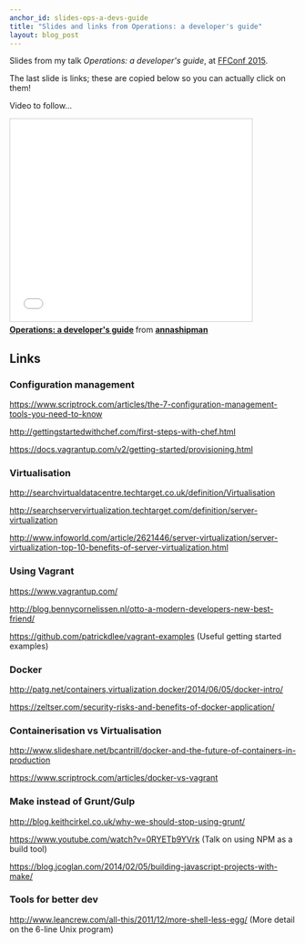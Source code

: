 ```yaml
---
anchor_id: slides-ops-a-devs-guide
title: "Slides and links from Operations: a developer's guide"
layout: blog_post
---
```


Slides from my talk *Operations: a developer's guide*, at [FFConf
2015](http://2015.ffconf.org/).

The last slide is links; these are copied below so you can actually click on
them!

Video to follow...

<iframe src="//www.slideshare.net/slideshow/embed_code/key/39M8UxzdHZYV1e"
width="425" height="355" frameborder="0" marginwidth="0" marginheight="0"
scrolling="no" style="border:1px solid #CCC; border-width:1px;
margin-bottom:5px; max-width: 100%;" allowfullscreen> </iframe> <div
style="margin-bottom:5px"> <strong> <a
href="//www.slideshare.net/annashipman/operations-a-developers-guide"
title="Operations: a developer&#x27;s guide" target="_blank">Operations: a
developer&#x27;s guide</a> </strong> from <strong><a
href="//www.slideshare.net/annashipman" target="_blank">annashipman</a></strong>
</div>

## Links

### Configuration management

https://www.scriptrock.com/articles/the-7-configuration-management-tools-you-need-to-know

http://gettingstartedwithchef.com/first-steps-with-chef.html

https://docs.vagrantup.com/v2/getting-started/provisioning.html

### Virtualisation

http://searchvirtualdatacentre.techtarget.co.uk/definition/Virtualisation

http://searchservervirtualization.techtarget.com/definition/server-virtualization

http://www.infoworld.com/article/2621446/server-virtualization/server-virtualization-top-10-benefits-of-server-virtualization.html


### Using Vagrant

https://www.vagrantup.com/

http://blog.bennycornelissen.nl/otto-a-modern-developers-new-best-friend/

https://github.com/patrickdlee/vagrant-examples (Useful getting started
examples)

### Docker

http://patg.net/containers,virtualization,docker/2014/06/05/docker-intro/

https://zeltser.com/security-risks-and-benefits-of-docker-application/

### Containerisation vs Virtualisation

http://www.slideshare.net/bcantrill/docker-and-the-future-of-containers-in-production

https://www.scriptrock.com/articles/docker-vs-vagrant

### Make instead of Grunt/Gulp

http://blog.keithcirkel.co.uk/why-we-should-stop-using-grunt/

https://www.youtube.com/watch?v=0RYETb9YVrk (Talk on using NPM as a build tool)

https://blog.jcoglan.com/2014/02/05/building-javascript-projects-with-make/

### Tools for better dev

http://www.leancrew.com/all-this/2011/12/more-shell-less-egg/ (More detail on
the 6-line Unix program)

